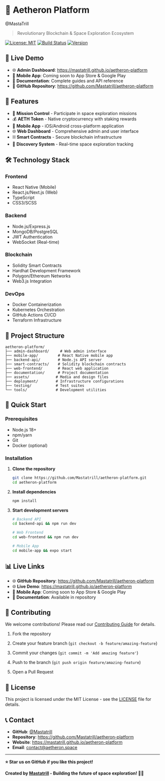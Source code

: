 # 🌌 Aetheron Platform

@MastaTrill

> Revolutionary Blockchain & Space Exploration Ecosystem

[![License: MIT](https://img.shields.io/badge/License-MIT-yellow.svg)](https://opensource.org/licenses/MIT)
[![Build Status](https://img.shields.io/badge/build-passing-brightgreen.svg)](https://github.com/Mastatrill/aetheron-platform)
[![Version](https://img.shields.io/badge/version-2.0.0-blue.svg)](https://github.com/Mastatrill/aetheron-platform)

## 🚀 **Live Demo**

- 🌐 **Admin Dashboard**: <https://mastatrill.github.io/aetheron-platform>
- 📱 **Mobile App**: Coming soon to App Store & Google Play
- 📖 **Documentation**: Complete guides and API reference
- 🔗 **GitHub Repository**: <https://github.com/Mastatrill/aetheron-platform>

## 🎯 **Features**

- 🎯 **Mission Control** - Participate in space exploration missions
- 💰 **AETH Token** - Native cryptocurrency with staking rewards
- 📱 **Mobile App** - iOS/Android cross-platform application
- 🌐 **Web Dashboard** - Comprehensive admin and user interface
- ⛓️ **Smart Contracts** - Secure blockchain infrastructure
- 🔭 **Discovery System** - Real-time space exploration tracking

## 🛠️ **Technology Stack**

### **Frontend**

- React Native (Mobile)
- React.js/Next.js (Web)
- TypeScript
- CSS3/SCSS

### **Backend**

- Node.js/Express.js
- MongoDB/PostgreSQL
- JWT Authentication
- WebSocket (Real-time)

### **Blockchain**

- Solidity Smart Contracts
- Hardhat Development Framework
- Polygon/Ethereum Networks
- Web3.js Integration

### **DevOps**

- Docker Containerization
- Kubernetes Orchestration
- GitHub Actions CI/CD
- Terraform Infrastructure

## 📁 **Project Structure**

```text
aetheron-platform/
├── admin-dashboard/     # Web admin interface
├── mobile-app/         # React Native mobile app
├── backend-api/        # Node.js API server
├── smart-contracts/    # Solidity blockchain contracts
├── web-frontend/       # React web application
├── documentation/      # Project documentation
├── assets/            # Media and design files
├── deployment/        # Infrastructure configurations
├── testing/           # Test suites
└── tools/             # Development utilities
```

## 🚀 **Quick Start**

### **Prerequisites**

- Node.js 18+
- npm/yarn
- Git
- Docker (optional)

### **Installation**

1. **Clone the repository**

    ```bash
    git clone https://github.com/Mastatrill/aetheron-platform.git
    cd aetheron-platform
    ```

2. **Install dependencies**

    ```bash
    npm install
    ```

3. **Start development servers**

    ```bash
    # Backend API
    cd backend-api && npm run dev

    # Web Frontend
    cd web-frontend && npm run dev

    # Mobile App
    cd mobile-app && expo start
    ```

## 📊 **Live Links**

- 🌐 **GitHub Repository**: <https://github.com/Mastatrill/aetheron-platform>
- 🌐 **Live Demo**: <https://mastatrill.github.io/aetheron-platform>
- 📱 **Mobile App**: Coming soon to App Store & Google Play
- 📖 **Documentation**: Available in repository

## 🤝 **Contributing**

We welcome contributions! Please read our [Contributing Guide](CONTRIBUTING.md) for details.

1. Fork the repository

2. Create your feature branch (`git checkout -b feature/amazing-feature`)

3. Commit your changes (`git commit -m 'Add amazing feature'`)

4. Push to the branch (`git push origin feature/amazing-feature`)

5. Open a Pull Request

## 📄 **License**

This project is licensed under the MIT License - see the [LICENSE](LICENSE) file for details.

## 📞 **Contact**

- **GitHub**: [@Mastatrill](https://github.com/Mastatrill)
- **Repository**: <https://github.com/Mastatrill/aetheron-platform>
- **Website**: <https://mastatrill.github.io/aetheron-platform>
- **Email**: <contact@aetheron.space>

---

**⭐ Star us on GitHub if you like this project!**

**Created by [Mastatrill](https://github.com/Mastatrill) - Building the future of space exploration! 🌌🚀**
